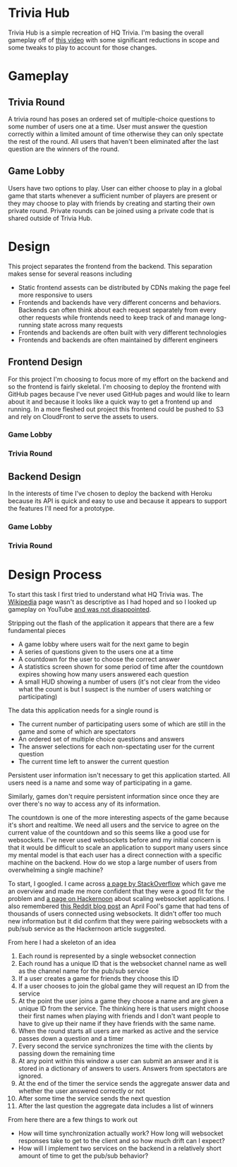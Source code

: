 # Trivia Hub

Trivia Hub is a simple recreation of HQ Trivia. I'm basing the overall gameplay off of [this video](https://www.youtube.com/watch?v=in-Px_sOQdE) with some significant reductions in scope and some tweaks to play to account for those changes.

# Gameplay

## Trivia Round

A trivia round has poses an ordered set of multiple-choice questions to some number of users one at a time. User must answer the question correctly within a limited amount of time otherwise they can only spectate the rest of the round. All users that haven't been eliminated after the last question are the winners of the round.

## Game Lobby

Users have two options to play. User can either choose to play in a global game that starts whenever a sufficient number of players are present or they may choose to play with friends by creating and starting their own private round. Private rounds can be joined using a private code that is shared outside of Trivia Hub.

# Design

This project separates the frontend from the backend. This separation makes sense for several reasons including

- Static frontend assests can be distributed by CDNs making the page feel more responsive to users
- Frontends and backends have very different concerns and behaviors. Backends can often think about each request separately from every other requests while frontends need to keep track of and manage long-running state across many requests
- Frontends and backends are often built with very different technologies
- Frontends and backends are often maintained by different engineers

## Frontend Design

For this project I'm choosing to focus more of my effort on the backend and so the frontend is fairly skeletal. I'm choosing to deploy the frontend with GitHub pages because I've never used GitHub pages and would like to learn about it and because it looks like a quick way to get a frontend up and running. In a more fleshed out project this frontend could be pushed to S3 and rely on CloudFront to serve the assets to users.

### Game Lobby

### Trivia Round

## Backend Design

In the interests of time I've chosen to deploy the backend with Heroku because its API is quick and easy to use and because it appears to support the features I'll need for a prototype.

### Game Lobby

### Trivia Round

# Design Process

To start this task I first tried to understand what HQ Trivia was. The [Wikipedia](<https://en.wikipedia.org/wiki/HQ_(game)>) page wasn't as descriptive as I had hoped and so I looked up gameplay on YouTube [and was not disappointed](https://www.youtube.com/watch?v=in-Px_sOQdE).

Stripping out the flash of the application it appears that there are a few fundamental pieces

- A game lobby where users wait for the next game to begin
- A series of questions given to the users one at a time
- A countdown for the user to choose the correct answer
- A statistics screen shown for some period of time after the countdown expires showing how many users answered each question
- A small HUD showing a number of users (it's not clear from the video what the count is but I suspect is the number of users watching or participating)

The data this application needs for a single round is

- The current number of participating users some of which are still in the game and some of which are spectators
- An ordered set of multiple choice questions and answers
- The answer selections for each non-spectating user for the current question
- The current time left to answer the current question

Persistent user information isn't necessary to get this application started. All users need is a name and some way of participating in a game.

Similarly, games don't require persistent information since once they are over there's no way to access any of its information.

The countdown is one of the more interesting aspects of the game because it's short and realtime. We need all users and the service to agree on the current value of the countdown and so this seems like a good use for websockets. I've never used websockets before and my initial concern is that it would be difficult to scale an application to support many users since my mental model is that each user has a direct connection with a specific machine on the backend. How do we stop a large number of users from overwhelming a single machine?

To start, I googled. I came across [a page by StackOverflow](https://stackoverflow.blog/2019/12/18/websockets-for-fun-and-profit/) which gave me an overview and made me more confident that they were a good fit for the problem and [a page on Hackernoon](https://hackernoon.com/scaling-websockets-9a31497af051) about scaling websocket applications. I also remembered [this Reddit blog post](https://redditblog.com/2017/04/13/how-we-built-rplace/) an April Fool's game that had tens of thousands of users connected using websockets. It didn't offer too much new information but it did confirm that they were pairing websockets with a pub/sub service as the Hackernoon article suggested.

From here I had a skeleton of an idea

1. Each round is represented by a single websocket connection
2. Each round has a unique ID that is the websocket channel name as well as the channel name for the pub/sub service
3. If a user creates a game for friends they choose this ID
4. If a user chooses to join the global game they will request an ID from the service
5. At the point the user joins a game they choose a name and are given a unique ID from the service. The thinking here is that users might choose their first names when playing with friends and I don't want people to have to give up their name if they have friends with the same name.
6. When the round starts all users are marked as active and the service passes down a question and a timer
7. Every second the service synchronizes the time with the clients by passing down the remaining time
8. At any point within this window a user can submit an answer and it is stored in a dictionary of answers to users. Answers from spectators are ignored.
9. At the end of the timer the service sends the aggregate answer data and whether the user answered correctly or not
10. After some time the service sends the next question
11. After the last question the aggregate data includes a list of winners

From here there are a few things to work out

- How will time synchronization actually work? How long will websocket responses take to get to the client and so how much drift can I expect?
- How will I implement two services on the backend in a relatively short amount of time to get the pub/sub behavior?
